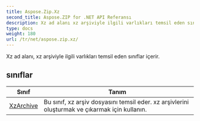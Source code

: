 ```yaml
---
title: Aspose.Zip.Xz
second_title: Aspose.ZIP for .NET API Referansı
description: Xz ad alanı xz arşiviyle ilgili varlıkları temsil eden sınıflar içerir.
type: docs
weight: 180
url: /tr/net/aspose.zip.xz/
---
```

Xz ad alanı, xz arşiviyle ilgili varlıkları temsil eden sınıflar içerir.

## sınıflar

| Sınıf | Tanım |
| --- | --- |
| [XzArchive](./xzarchive/) | Bu sınıf, xz arşiv dosyasını temsil eder. xz arşivlerini oluşturmak ve çıkarmak için kullanın. |



